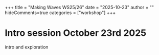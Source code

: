 +++
title = "Making Waves WS25/26"
date = "2025-10-23"
author = ""
hideComments=true
categories = ["workshop"]
+++

# Intro session October 23rd 2025

intro and exploration
